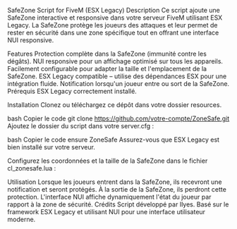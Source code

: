 SafeZone Script for FiveM (ESX Legacy)
Description
Ce script ajoute une SafeZone interactive et responsive dans votre serveur FiveM utilisant ESX Legacy. La SafeZone protège les joueurs des attaques et leur permet de rester en sécurité dans une zone spécifique tout en offrant une interface NUI responsive.

Features
Protection complète dans la SafeZone (immunité contre les dégâts).
NUI responsive pour un affichage optimisé sur tous les appareils.
Facilement configurable pour adapter la taille et l'emplacement de la SafeZone.
ESX Legacy compatible – utilise des dépendances ESX pour une intégration fluide.
Notification lorsqu'un joueur entre ou sort de la SafeZone.
Prérequis
ESX Legacy correctement installé.

Installation
Clonez ou téléchargez ce dépôt dans votre dossier resources.

bash
Copier le code
git clone https://github.com/votre-compte/ZoneSafe.git
Ajoutez le dossier du script dans votre server.cfg :

bash
Copier le code
ensure ZoneSafe
Assurez-vous que ESX Legacy est bien installé sur votre serveur.

Configurez les coordonnées et la taille de la SafeZone dans le fichier cl_zonesafe.lua :

Utilisation
Lorsque les joueurs entrent dans la SafeZone, ils recevront une notification et seront protégés.
À la sortie de la SafeZone, ils perdront cette protection.
L'interface NUI affiche dynamiquement l'état du joueur par rapport à la zone de sécurité.
Crédits
Script développé par Ilyes.
Basé sur le framework ESX Legacy et utilisant NUI pour une interface utilisateur moderne.

